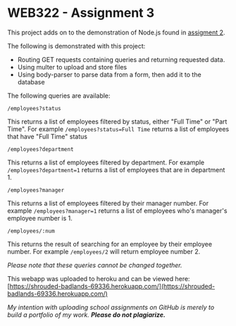 # WEB322 - Assignment 3

This project adds on to the demonstration of Node.js found in [assigment 2](https://github.com/Tibbs39/WEB322-assignment2). 

The following is demonstrated with this project:
- Routing GET requests containing queries and returning requested data. 
- Using multer to upload and store files
- Using body-parser to parse data from a form, then add it to the database

The following queries are available:
```
/employees?status
```
This returns a list of employees filtered by status, either "Full Time" or "Part Time". For example `/employees?status=Full Time` returns a list of employees that have "Full Time" status

```
/employees?department
```
This returns a list of employees filtered by department. For example `/employees?department=1` returns a list of employees that are in department 1.


```
/employees?manager
```
This returns a list of employees filtered by their manager number. For example `/employees?manager=1` returns a list of employees who's manager's employee number is 1.


```
/employees/:num
```
This returns the result of searching for an employee by their employee number. For example `/employees/2` will return employee number 2.

*Please note that these queries cannot be changed together.*

This webapp was uploaded to heroku and can be viewed here: [https://shrouded-badlands-69336.herokuapp.com/](https://shrouded-badlands-69336.herokuapp.com/)

*My intention with uploading school assignments on GitHub is merely to build a portfolio of my work.* **_Please do not plagiarize._**
